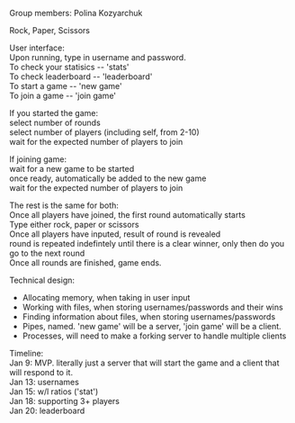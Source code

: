 Group members: Polina Kozyarchuk

Rock, Paper, Scissors

User interface:  
Upon running, type in username and password.  
To check your statisics -- 'stats'  
To check leaderboard -- 'leaderboard'  
To start a game -- 'new game'  
To join a game -- 'join game' 

If you started the game:  
    select number of rounds  
    select number of players (including self, from 2-10)  
    wait for the expected number of players to join  
    
If joining game:  
    wait for a new game to be started  
    once ready, automatically be added to the new game  
    wait for the expected number of players to join  
    
The rest is the same for both:  
    Once all players have joined, the first round automatically starts  
    Type either rock, paper or scissors  
    Once all players have inputed, result of round is revealed  
    round is repeated indefintely until there is a clear winner, only then do you go to the next round  
    Once all rounds are finished, game ends.  

Technical design:
- Allocating memory, when taking in user input
- Working with files, when storing usernames/passwords and their wins
- Finding information about files, when storing usernames/passwords
- Pipes, named. 'new game' will be a server, 'join game' will be a client.
- Processes, will need to make a forking server to handle multiple clients

Timeline:  
Jan 9: MVP. literally just a server that will start the game and a client that will respond to it.  
Jan 13: usernames  
Jan 15: w/l ratios ('stat')  
Jan 18: supporting 3+ players  
Jan 20: leaderboard  

